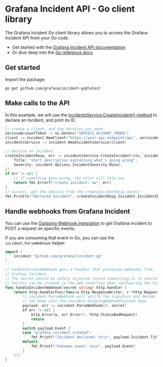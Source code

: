 # Grafana Incident API - Go client library

The Grafana Incident Go client library allows you to access the Grafana Incident API from your Go code.

- Get started with the [Grafana Incident API documentation](https://grafana.com/docs/grafana-cloud/incident/api/)
- Or dive deep into the [Go reference docs](https://grafana.com/docs/grafana-cloud/incident/api/reference/go/)

## Get started

Import the package:

```
go get github.com/grafana/incident-go@latest
```

## Make calls to the API

In this example, we will use the [IncidentsService.CreateIncident() method](https://grafana.com/docs/grafana-cloud/incident/api/experimental/reference/go/#createincident) to declare an Incident, and print its ID.

```go
// create a client, and the services you need
serviceAccountToken := os.Getenv("SERVICE_ACCOUNT_TOKEN")
client := incident.NewClient("https://your-api-endpoint/api", serviceAccountToken)
incidentsService := incident.NewIncidentsService(client)

// declare an incident
createIncidentResp, err := incidentsService.CreateIncident(ctx, incident.CreateIncidentRequest{
	Title: "short description explaining what's going wrong",
	Severity: incident.Options.IncidentSeverity.Minor,
})
if err != nil {
	// if something goes wrong, the error will help you
	return fmt.Errorf("create incident: %w", err)
}
// success, get the details from the createIncidentResp object
fmt.Println("declared Incident", createIncidentResp.Incident.IncidentID)
```

## Handle webhooks from Grafana Incident

You can use the [Outgoing Webhook integration](https://grafana.com/docs/grafana-cloud/incident/integrations/configure-outgoing-webhooks/) to get Grafana Incident to POST a request on specific events.

If you are consuming that event in Go, you can use the `incident.ParseWebhook` helper:

```go
import (
	incident "github.com/grafana/incident-go"
)

// handleIncidentWebhook gets a handler that processes webhooks from
// Grafana Incident.
// The secret should be safely injected (avoid committing it to source control).
// Secrets can be created in the web interface when configuring the Outgoing Webhook integration.
func handleIncidentWebhook(secret string) http.Handler {
	return http.HandlerFunc(func(w http.ResponseWriter, r *http.Request) {
		// incident.ParseWebhook will verify the signature and decode
		// the body into the incident.OutgoingWebhookPayload type.
		payload, err := incident.ParseWebhook(r, secret)
		if err != nil {
			http.Error(w, err.Error(), http.StatusBadRequest)
			return
		}
		switch payload.Event {
		case "grafana.incident.created":
			fmt.Printf("Incident declared: %s\n", payload.Incident.Title)
		default:
			fmt.Printf("Unknown event: %s\n", payload.Event)
		}
	}))
}
```
